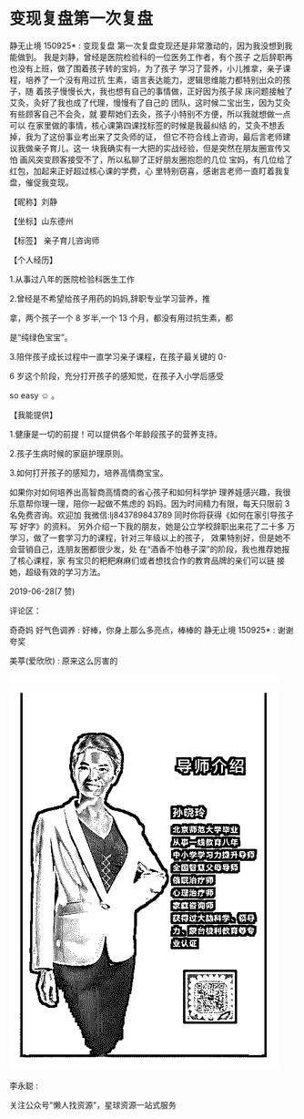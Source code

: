 # 变现复盘第一次复盘

静无止境 150925* : 变现复盘 第一次复盘变现还是非常激动的，因为我没想到我能做到。 我是刘静，曾经是医院检验科的一位医务工作者，有个孩子 之后辞职再也没有上班，做了围着孩子转的宝妈，为了孩子 学习了营养，小儿推拿，亲子课程，培养了一个没有用过抗 生素，语言表达能力，逻辑思维能力都特别出众的孩子，随 着孩子慢慢长大，我也想有自己的事情做，正好因为孩子尿 床问题接触了艾灸，灸好了我也成了代理，慢慢有了自己的 团队，这时候二宝出生，因为艾灸有些顾客自己不会灸，就 要帮她们去灸，孩子小特别不方便，所以我就想做一点可以 在家里做的事情，核心课第四课找标签的时候是我最纠结 的，艾灸不想丢掉，我为了这份事业考出来了艾灸师的证， 但它不符合线上咨询，最后言老师建议我做亲子育儿，这一 块我确实有一大把的实战经验，但是突然在朋友圈宣传又怕 画风突变顾客接受不了，所以私聊了正好朋友圈抱怨的几位 宝妈，有几位给了红包，加起来正好超过核心课的学费，心 里特别窃喜，感谢言老师一直盯着我复盘，催促我变现。

【昵称】刘静

【坐标】山东德州

【标签】 亲子育儿咨询师

【个人经历】

1.从事过八年的医院检验科医生工作

2.曾经是不希望给孩子用药的妈妈,辞职专业学习营养，推

拿，两个孩子一个 8 岁半,一个 13 个月，都没有用过抗生素，都

是“纯绿色宝宝”。

3.陪伴孩子成长过程中一直学习亲子课程，在孩子最关键的 0-

6 岁这个阶段，充分打开孩子的感知觉，在孩子入小学后感受

so easy ☺ 。

【我能提供】

1.健康是一切的前提！可以提供各个年龄段孩子的营养支持。

2.孩子生病时候的家庭护理原则。

3.如何打开孩子的感知力，培养高情商宝宝。

如果你对如何培养出高智商高情商的省心孩子和如何科学护 理养娃感兴趣，我很乐意帮你理一理，陪你一起做不焦虑的 妈妈。因为时间精力有限，每天只限前 3 名免费咨询。欢迎加 我微信:lj843789843789 同时你将获得《如何在家引导孩子写 好字》的资料。 另外介绍一下我的朋友，她是公立学校辞职出来花了二十多 万学习，做了一套学习力的课程，针对三年级以上的孩子， 效果特别好，但是她不会营销自己，连朋友圈都很少发，处 在“酒香不怕巷子深”的阶段，我也推荐她报了核心课程，家 有宝贝的粑粑麻麻们或者想找合作的教育品牌的亲们可以链 接她，超级有效的学习方法。

2019-06-28(7 赞)

评论区：

奇奇妈 好气色调养 : 好棒，你身上那么多亮点，棒棒的 静无止境 150925* : 谢谢夸奖

美葶(爱欣欣) : 原来这么厉害的

![image](img/Image_466.png)

![image](img/Image_467.png)

李永聪 :

关注公众号"懒人找资源"，星球资源一站式服务